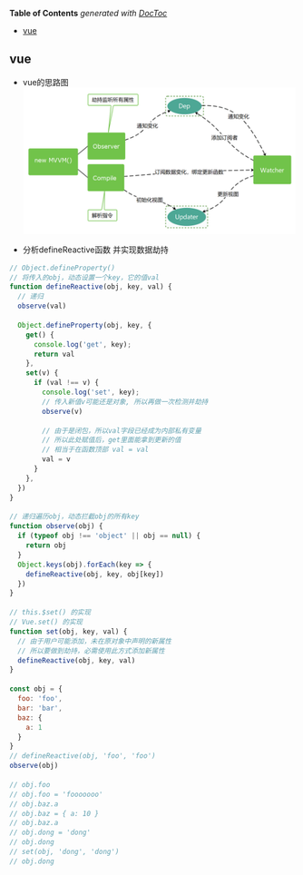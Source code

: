 <!-- START doctoc generated TOC please keep comment here to allow auto update -->
<!-- DON'T EDIT THIS SECTION, INSTEAD RE-RUN doctoc TO UPDATE -->
**Table of Contents**  *generated with [DocToc](https://github.com/thlorenz/doctoc)*

- [vue](#vue)

<!-- END doctoc generated TOC please keep comment here to allow auto update -->

## vue
- vue的思路图
  ![草率的思路图](./vue-laotu.png)

- 分析defineReactive函数 并实现数据劫持
```javascript
// Object.defineProperty()
// 将传入的obj，动态设置一个key，它的值val
function defineReactive(obj, key, val) {
  // 递归
  observe(val)
  
  Object.defineProperty(obj, key, {
    get() {
      console.log('get', key);
      return val
    },
    set(v) {
      if (val !== v) {
        console.log('set', key);
        // 传入新值v可能还是对象, 所以再做一次检测并劫持
        observe(v)
        
        // 由于是闭包，所以val字段已经成为内部私有变量
        // 所以此处赋值后，get里面能拿到更新的值
        // 相当于在函数顶部 val = val
        val = v
      }
    },
  })
}

// 递归遍历obj，动态拦截obj的所有key
function observe(obj) {
  if (typeof obj !== 'object' || obj == null) {
    return obj
  }
  Object.keys(obj).forEach(key => {
    defineReactive(obj, key, obj[key])
  })
}

// this.$set() 的实现
// Vue.set() 的实现
function set(obj, key, val) {
  // 由于用户可能添加，未在原对象中声明的新属性
  // 所以要做到劫持，必需使用此方式添加新属性
  defineReactive(obj, key, val)
}

const obj = {
  foo: 'foo',
  bar: 'bar',
  baz: {
    a: 1
  }
}
// defineReactive(obj, 'foo', 'foo')
observe(obj)

// obj.foo
// obj.foo = 'fooooooo'
// obj.baz.a
// obj.baz = { a: 10 }
// obj.baz.a
// obj.dong = 'dong'
// obj.dong
// set(obj, 'dong', 'dong')
// obj.dong
```
